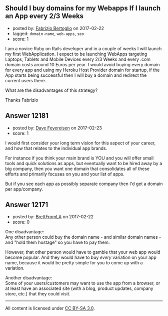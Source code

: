 ## Should I buy domains for my Webapps If I launch an App every 2/3 Weeks

- posted by: [Fabrizio Bertoglio](https://stackexchange.com/users/9849224/fabrizio-bertoglio) on 2017-02-22
- tagged: `domain-name`, `web-apps`, `seo`
- score: 1

I am a novice Ruby on Rails developer and in a couple of weeks I will launch my first WebApplication. I expect to be launching WebApps targeting Laptops, Tablets and Mobile Devices every 2/3 Weeks and every .com domain costs around 10 Euros per year. I would avoid buying every domain for every app and using my Heroku Host Provider domain for startup, if the App starts being successful then I will buy a domain and redirect the current users there.

What are the disadvantages of this strategy?

Thanks
Fabrizio 


## Answer 12181

- posted by: [Dave Feyereisen](https://stackexchange.com/users/527283/dave-feyereisen) on 2017-02-23
- score: 1

I would first consider your long term vision for this aspect of your career, and how that relates to the individual app brands.  

For instance if you think your main brand is YOU and you will offer small tools and quick solutions as apps, but eventually want to be hired away by a big company, then you want one domain that consolidates all of these efforts and primarily focuses on you and your list of apps.  

But if you see each app as possibly separate company then I'd get a domain per app/company.  


## Answer 12171

- posted by: [BrettFromLA](https://stackexchange.com/users/2813127/brettfromla) on 2017-02-22
- score: 0

One disadvantage:  
Any other person could buy the domain name - and similar domain names - and "hold them hostage" so you have to pay them.

However, that other person would have to gamble that your web app would become popular. And they would have to buy _every_ variation on your app name, because it would be pretty simple for you to come up with a variation.

Another disadvantage:  
Some of your users/customers may want to use the app from a browser, or at least have an associated site (with a blog, product updates, company store, etc.) that they could visit.



---

All content is licensed under [CC BY-SA 3.0](https://creativecommons.org/licenses/by-sa/3.0/).
